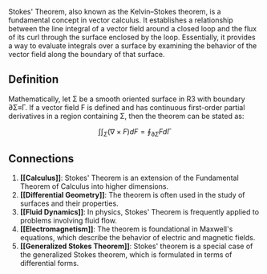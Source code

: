 Stokes' Theorem, also known as the Kelvin–Stokes theorem, is a fundamental concept in vector calculus. It establishes a relationship between the line integral of a vector field around a closed loop and the flux of its curl through the surface enclosed by the loop. Essentially, it provides a way to evaluate integrals over a surface by examining the behavior of the vector field along the boundary of that surface.

## Definition

Mathematically, let Σ be a smooth oriented surface in R3 with boundary ∂Σ≡Γ. If a vector field F is defined and has continuous first-order partial derivatives in a region containing Σ, then the theorem can be stated as:

$$\int \int_{\Sigma} (\nabla \times F) d F  = \oint_{\partial \Sigma} F dГ$$

## Connections

1. **[[Calculus]]**: Stokes' Theorem is an extension of the Fundamental Theorem of Calculus into higher dimensions.
2. **[[Differential Geometry]]**: The theorem is often used in the study of surfaces and their properties.
3. **[[Fluid Dynamics]]**: In physics, Stokes' Theorem is frequently applied to problems involving fluid flow.
4. **[[Electromagnetism]]**: The theorem is foundational in Maxwell's equations, which describe the behavior of electric and magnetic fields.
5. **[[Generalized Stokes Theorem]]**: Stokes' theorem is a special case of the generalized Stokes theorem, which is formulated in terms of differential forms.